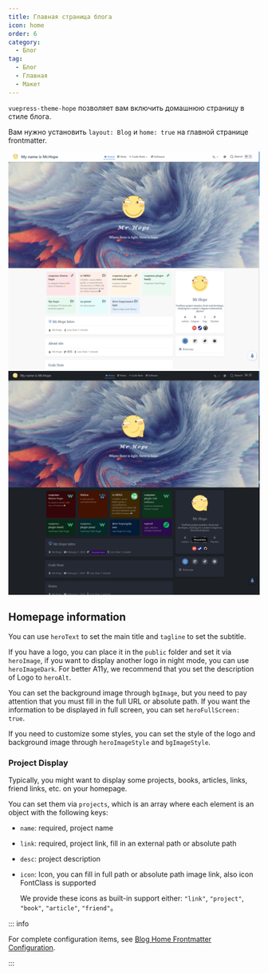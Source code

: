 ```yaml
---
title: Главная страница блога
icon: home
order: 6
category:
  - Блог
tag:
  - Блог
  - Главная
  - Макет
---
```


`vuepress-theme-hope` позволяет вам включить домашнюю страницу в стиле блога.

Вам нужно установить `layout: Blog` и `home: true` на главной странице frontmatter.

<!-- more -->

![Скриншот главной страницы](./assets/blog-light.png#light)
![Скриншот главной страницы](./assets/blog-dark.png#dark)

## Homepage information

You can use `heroText` to set the main title and `tagline` to set the subtitle.

If you have a logo, you can place it in the `public` folder and set it via `heroImage`, if you want to display another logo in night mode, you can use `heroImageDark`. For better A11y, we recommend that you set the description of Logo to `heroAlt`.

You can set the background image through `bgImage`, but you need to pay attention that you must fill in the full URL or absolute path. If you want the information to be displayed in full screen, you can set `heroFullScreen: true`.

If you need to customize some styles, you can set the style of the logo and background image through `heroImageStyle` and `bgImageStyle`.

### Project Display

Typically, you might want to display some projects, books, articles, links, friend links, etc. on your homepage.

You can set them via `projects`, which is an array where each element is an object with the following keys:

- `name`: required, project name
- `link`: required, project link, fill in an external path or absolute path
- `desc`: project description
- `icon`: Icon, you can fill in full path or absolute path image link, also icon FontClass is supported

  We provide these icons as built-in support either: `"link"`, `"project"`, `"book"`, `"article"`, `"friend"`。

::: info

For complete configuration items, see [Blog Home Frontmatter Configuration](../../config/frontmatter/blog-home.md).

:::
